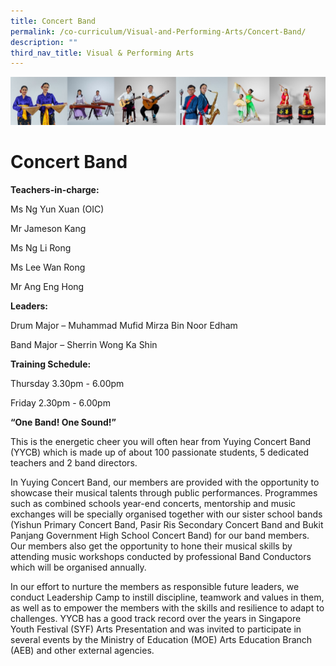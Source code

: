 ```yaml
---
title: Concert Band
permalink: /co-curriculum/Visual-and-Performing-Arts/Concert-Band/
description: ""
third_nav_title: Visual & Performing Arts
---
```

![](/images/CCA/Collage-art.jpg)

Concert Band
============

<b> Teachers-in-charge: </b>

Ms Ng Yun Xuan (OIC)

Mr Jameson Kang 

Ms Ng Li Rong

Ms Lee Wan Rong

Mr Ang Eng Hong

  

<b> Leaders: </b>

Drum Major – Muhammad Mufid Mirza Bin Noor Edham 

Band Major – Sherrin Wong Ka Shin

<b> Training Schedule: </b> 

Thursday 3.30pm - 6.00pm

Friday 2.30pm - 6.00pm

<b> “One Band! One Sound!” </b>

This is the energetic cheer you will often hear from Yuying Concert Band (YYCB) which is made up of about 100 passionate students, 5 dedicated teachers and 2 band directors.

  

In Yuying Concert Band, our members are provided with the opportunity to showcase their musical talents through public performances. Programmes such as combined schools year-end concerts, mentorship and music exchanges will be specially organised together with our sister school bands (Yishun Primary Concert Band, Pasir Ris Secondary Concert Band and Bukit Panjang Government High School Concert Band) for our band members. Our members also get the opportunity to hone their musical skills by attending music workshops conducted by professional Band Conductors which will be organised annually. 

  

In our effort to nurture the members as responsible future leaders, we conduct Leadership Camp to instill discipline, teamwork and values in them, as well as to empower the members with the skills and resilience to adapt to challenges.
YYCB has a good track record over the years in Singapore Youth Festival (SYF) Arts Presentation and was invited to participate in several events by the Ministry of Education (MOE) Arts Education Branch (AEB) and other external agencies.